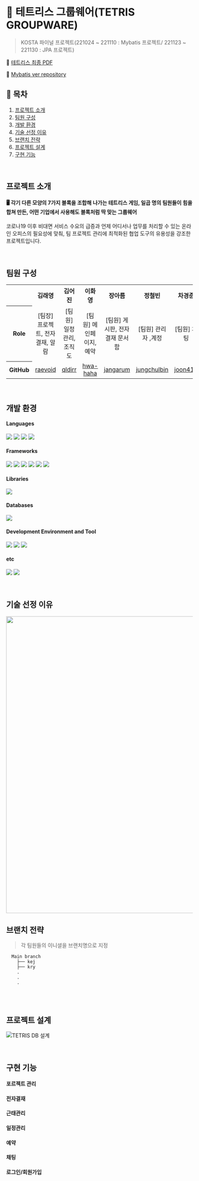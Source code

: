 # 🧩 테트리스 그룹웨어(TETRIS GROUPWARE)

> KOSTA 파이널 프로젝트(221024 ~ 221110 : Mybatis 프로젝트/ 221123 ~ 221130 : JPA 프로젝트)

📃 [테트리스 최종 PDF](https://github.com/user-attachments/files/17410146/TETRIS._compressed.pdf)

📁 [Mybatis ver repository](https://github.com/qldirr/KOSTA_TetrisProject_fisrt)

## 🔹 목차

1. [프로젝트 소개](#프로젝트-소개)
2. [팀원 구성](#팀원-구성)
3. [개발 환경](#개발-환경)
4. [기술 선정 이유](#기술-선정-이유)
5. [브랜치 전략](#브랜치-전략)
6. [프로젝트 설계](#프로젝트-설계)
7. [구현 기능](#구현-기능)


<br/>

## 프로젝트 소개

#### 🖥️ 각기 다른 모양의 7가지 블록을 조합해 나가는 테트리스 게임, 일곱 명의 팀원들이 힘을 합쳐 만든, 어떤 기업에서 사용해도 블록처럼 딱 맞는 그룹웨어
<span>코로나19 이후 비대면 서비스 수요의 급증과 언제 어디서나 업무를 처리할 수 있는 온라인 오피스의 필요성에 맞춰, 팀 프로젝트 관리에 최적화된 협업 도구의 유용성을 강조한 프로젝트입니다.</span>


<br/>

## 팀원 구성
<table style="width: 100%; text-align: center; border-collapse: collapse; table-layout: fixed;">
  <tr>
    <th></th>
    <th style="text-align: center;">김래영</th>
    <th style="text-align: center;">김어진</th>
    <th style="text-align: center;">이화영</th>
    <th style="text-align: center;">장아름</th>
    <th style="text-align: center;">정철빈</th>
    <th style="text-align: center;">차경준</th>
    <th style="text-align: center;">함대현</th>
  </tr>
  <!-- <tr>
    <th style="width: 100% height: 100px;">Profile</th>
    <td style="width: 15% height: 100px;"><img src="https://github.com/user-attachments/assets/6e13c168-e6e0-401b-b4f2-186159794ce4" style="width: 100%; max-width: 100px; height: auto; object-fit: cover;"></td>
    <td style="width: 15% height: 100px;"><img src="https://github.com/user-attachments/assets/78019a73-1bb5-4faa-9212-8d12ed8f753e" style="width: 100%; max-width: 100px; height: auto; object-fit: cover;"></td>
    <td style="width: 15% height: 100px;"><img src="https://github.com/user-attachments/assets/823eff6e-7346-4bbb-9d0c-e27858874dde" style="width: 100%; max-width: 100px; height: auto; object-fit: cover;"></td>
    <td style="width: 15% height: 100px;"><img src="https://github.com/user-attachments/assets/138ae7a3-2fd6-43a3-9db4-dff51e0e47d4" style="width: 100%; max-width: 100px; height: auto; object-fit: cover;"></td>
    <td style="width: 15% height: 100px;"><img src="https://github.com/user-attachments/assets/17ad8da5-ce06-4946-b96a-69384e664582" style="width: 100%; max-width: 100px; height: auto; object-fit: cover;"></td>
    <td style="width: 15% height: 100px;"><img src="https://github.com/user-attachments/assets/bba5ed4f-206b-4768-a900-b744f1e22dd5" style="width: 100%; max-width: 100px; height: auto; object-fit: cover;"></td>
  </tr> -->
  <tr>
    <th>Role</th>
    <td>[팀장] 프로젝트, 전자결재, 알람</td>
    <td>[팀원] 일정관리, 조직도</td>
    <td>[팀원] 메인페이지, 예약</td>
    <td>[팀원] 게시판, 전자결재 문서함</td>
    <td>[팀원] 관리자 ,계정</td>
    <td>[팀원] 채팅</td>
    <td>[팀원] 근태관리</td>
  </tr>
  <tr>
    <th>GitHub</th>
    <td><a href="https://github.com/raevoid">raevoid</a></td>
    <td><a href="https://github.com/qldirr">qldirr</a></td>
    <td><a href="https://github.com/hwa-haha">hwa-haha</a></td>
    <td><a href="/">jangarum</a></td>
    <td><a href="https://github.com/jungchulbin">jungchulbin</a></td>
    <td><a href="https://github.com/joon411">joon411</a></td>
    <td><a href="https://github.com/DevHam94">DevHam94</a></td>
  </tr>
</table>

<br>

## 개발 환경

#### Languages

<img src="https://img.shields.io/badge/java-007396?style=for-the-badge&logo=OpenJDK&logoColor=white"> <img src="https://img.shields.io/badge/html5-E34F26?style=for-the-badge&logo=html5&logoColor=white">  <img src="https://img.shields.io/badge/css3-1572B6?style=for-the-badge&logo=css3&logoColor=white"> <img src="https://img.shields.io/badge/javascript-F7DF1E?style=for-the-badge&logo=javascript&logoColor=white">

#### Frameworks
<img src="https://img.shields.io/badge/spring-%236DB33F.svg?style=for-the-badge&logo=spring&logoColor=white" /> <img src="https://img.shields.io/badge/springboot-6DB33F?style=for-the-badge&logo=springboot&logoColor=white"> <img src="https://img.shields.io/badge/JPA-59666C?style=for-the-badge"> <img src="https://img.shields.io/badge/Mybatis-041E42?style=for-the-badge"> <img src="https://img.shields.io/badge/QueryDSL-0085C9?style=for-the-badge"> <img src="https://img.shields.io/badge/bootstrap-7952B3?style=for-the-badge&logo=bootstrap&logoColor=white">

#### Libraries

<img src="https://img.shields.io/badge/jquery-0769AD?style=for-the-badge&logo=jquery&logoColor=white"> 

#### Databases

<img src="https://img.shields.io/badge/Oracle-F80000?style=for-the-badge&logo=oracle&logoColor=white">


#### Development Environment and Tool

<img src="https://img.shields.io/badge/git-F05032?style=for-the-badge&logo=git&logoColor=white"> <img src="https://img.shields.io/badge/github-181717?style=for-the-badge&logo=github&logoColor=white"> <img src="https://img.shields.io/badge/postman-FF6C37?style=for-the-badge&logo=postman&logoColor=white"> 

#### etc
<img src="https://img.shields.io/badge/FullCanlendar-1976D2?style=for-the-badge"> <img src="https://img.shields.io/badge/websocket-221F20?style=for-the-badge">

<br/>

## 기술 선정 이유

<img src="https://github.com/user-attachments/assets/3c006ce8-7738-4b41-b157-e12e7896b256" width=800>

<br>

## 브랜치 전략

> 각 팀원들의 이니셜을 브랜치명으로 지정
```
  Main branch
    ├── kej
    ├── kry
	.
	.
	.
```

<br/>

<!-- ## 프로젝트 구조


```
TetrisProject_previous(Mybatis version)
├── pom.xml                # Maven 프로젝트 파일
├── src                    # 소스 코드 디렉토리
│   ├── main               # 메인 소스 코드
│   │   ├── java           # Java 소스 파일
│   │   │   └── org        # 패키지 구조
│   │   │       └── tetris
│   │   │           ├── controller/       # 컨트롤러 패키지
│   │   │           ├── domain/           # VO 패키지
│   │   │           ├── handler/          # 특정 비즈니스 로직 처리 패키지
│   │   │           ├── mapper/           # 매퍼 인터페이스 패키지
│   │   │           ├── security/         # Spring Security 핸들러 패키지
│   │   │           └── service/          # 서비스 패키지
│   │   ├── resources/     # 리소스 파일 (예: 설정 파일, XML, 프로퍼티 파일 등)
│   │   |   ├── org.tetris.mapper/     # Mybatis mapper xml 파일
│   │   |   └── application.properties
│   │   └── webapp/        # 웹 애플리케이션 관련 파일 (예: JSP, HTML)
│   │  	    ├── resources/        # css, js, image 등
│   │  	    ├── WEB-INF/        
│   │  	    	└── views/        # 화면 코드(JSP)
│   └── test/              # 테스트 소스 코드
│       ├── java/          # 테스트 Java 파일
│       └── resources/     # 테스트 리소스 파일
└── target/                # 빌드 결과물 (Maven이 생성)
```

```
TetrisProject(JPA version)
│
├── src
│   ├── main
│   |   ├── java
│   |   │   └── com
│   |   │       └── groupware.tetris/
│   |   │           ├── config/                    # 설정 패키지
│   |   │           ├── constant/                  # ENUM 정의 패키지 
│   |   │           ├── controller/                # 컨트롤러 패키지
│   |   │           ├── dto/                       # dto 패키지
│   |   │           ├── entity/                    # JPA 엔티티 패키지
│   |   │           ├── repository/                # JPA 리포지토리 패키지
│   |   │           ├── service/                   # 서비스 패키지
│   |   │           └── TetrisApplication.java     # Spring Boot 애플리케이션 시작 클래스
│   |   │
│   |   └── resources/
│   |   |   └── application.properties             # 애플리케이션 설정 파일
│   |   └── webapp/        # 웹 애플리케이션 관련 파일 (예: JSP, HTML)
│   |  	    ├── resources/        # css, js, image 등
│   |  	    └── WEB-INF/        
│   |  	    	└── views/        # 화면 코드(JSP)
│   └── test/              # 테스트 소스 코드
│       └── java/          # 테스트 Java 파일
│
└── pom.xml                                         # Maven 의존성 관리 파일
```
-->

<br/>

## 프로젝트 설계

<!--
- [요구분석 정의서/명세서]()
- [테이블 명세서](https://github.com/qldirr/KOSTA_TetrisProject/wiki/%ED%85%8C%EC%9D%B4%EB%B8%94-%EB%AA%85%EC%84%B8%EC%84%9C) -->

![TETRIS DB 설계](https://github.com/user-attachments/assets/a8a0d8f8-5c94-4b07-b9c4-d4a8fe4c3114)

<!--
- [화면 설계](https://github.com/qldirr/KOSTA_TetrisProject/wiki/%ED%99%94%EB%A9%B4-%EC%84%A4%EA%B3%84)
- [명명법](https://docs.google.com/spreadsheets/d/1HNc-ZaqQZ-kFiQgIQz0s7T5Vf1FtDzkHbhCxXr8LJMw/edit?usp=sharing) -->

<br/>

## 구현 기능

#### 포르젝트 관리
#### 전자결재
#### 근태관리
#### 일정관리
#### 예약
#### 채팅
#### 로그인/회원가입


<br/>
